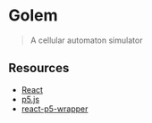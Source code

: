 # Golem
> A cellular automaton simulator

## Resources
- [React](https://reactjs.org/docs/)
- [p5.js](https://p5js.org/reference/)
- [react-p5-wrapper](https://github.com/and-who/react-p5-wrapper)
